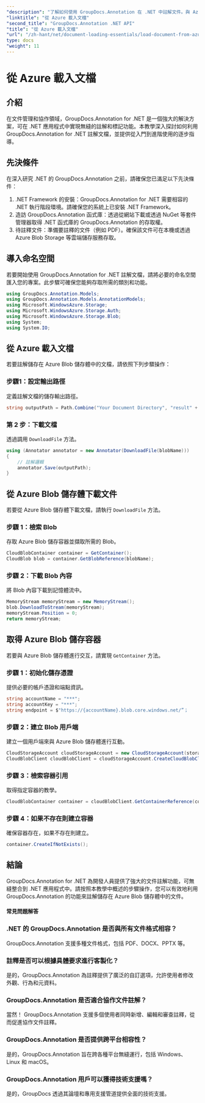 ```yaml
---
"description": "了解如何使用 GroupDocs.Annotation 在 .NET 中註解文件。與 Azure Blob 儲存體無縫整合的逐步教學。"
"linktitle": "從 Azure 載入文檔"
"second_title": "GroupDocs.Annotation .NET API"
"title": "從 Azure 載入文檔"
"url": "/zh-hant/net/document-loading-essentials/load-document-from-azure/"
type: docs
"weight": 11
---
```


# 從 Azure 載入文檔

## 介紹
在文件管理和協作領域，GroupDocs.Annotation for .NET 是一個強大的解決方案，可在 .NET 應用程式中實現無縫的註解和標記功能。本教學深入探討如何利用 GroupDocs.Annotation for .NET 註解文檔，並提供從入門到進階使用的逐步指導。
## 先決條件
在深入研究 .NET 的 GroupDocs.Annotation 之前，請確保您已滿足以下先決條件：
1. .NET Framework 的安裝：GroupDocs.Annotation for .NET 需要相容的 .NET 執行階段環境。請確保您的系統上已安裝 .NET Framework。
2. 造訪 GroupDocs.Annotation 函式庫：透過從網站下載或透過 NuGet 等套件管理器取得 .NET 函式庫的 GroupDocs.Annotation 的存取權。
3. 待註釋文件：準備要註釋的文件（例如 PDF）。確保該文件可在本機或透過 Azure Blob Storage 等雲端儲存服務存取。

## 導入命名空間
若要開始使用 GroupDocs.Annotation for .NET 註解文檔，請將必要的命名空間匯入您的專案。此步驟可確保您能夠存取所需的類別和功能。
```csharp
using GroupDocs.Annotation.Models;
using GroupDocs.Annotation.Models.AnnotationModels;
using Microsoft.WindowsAzure.Storage;
using Microsoft.WindowsAzure.Storage.Auth;
using Microsoft.WindowsAzure.Storage.Blob;
using System;
using System.IO;
```

## 從 Azure 載入文檔
若要註解儲存在 Azure Blob 儲存體中的文檔，請依照下列步驟操作：
### 步驟1：設定輸出路徑
定義註解文檔的儲存輸出路徑。
```csharp
string outputPath = Path.Combine("Your Document Directory", "result" + Path.GetExtension("input.pdf"));
```
### 第 2 步：下載文檔
透過調用 `DownloadFile` 方法。
```csharp
using (Annotator annotator = new Annotator(DownloadFile(blobName)))
{
    // 註解邏輯
    annotator.Save(outputPath);
}
```
## 從 Azure Blob 儲存體下載文件
若要從 Azure Blob 儲存體下載文檔，請執行 `DownloadFile` 方法。
### 步驟 1：檢索 Blob
存取 Azure Blob 儲存容器並擷取所需的 Blob。
```csharp
CloudBlobContainer container = GetContainer();
CloudBlob blob = container.GetBlobReference(blobName);
```
### 步驟 2：下載 Blob 內容
將 Blob 內容下載到記憶體流中。
```csharp
MemoryStream memoryStream = new MemoryStream();
blob.DownloadToStream(memoryStream);
memoryStream.Position = 0;
return memoryStream;
```
## 取得 Azure Blob 儲存容器
若要與 Azure Blob 儲存體進行交互，請實現 `GetContainer` 方法。
### 步驟 1：初始化儲存憑證
提供必要的帳戶憑證和端點資訊。
```csharp
string accountName = "***";
string accountKey = "***";
string endpoint = $"https://{accountName}.blob.core.windows.net/”；
```
### 步驟 2：建立 Blob 用戶端
建立一個用戶端來與 Azure Blob 儲存體進行互動。
```csharp
CloudStorageAccount cloudStorageAccount = new CloudStorageAccount(storageCredentials, new Uri(endpoint), null, null, null);
CloudBlobClient cloudBlobClient = cloudStorageAccount.CreateCloudBlobClient();
```
### 步驟 3：檢索容器引用
取得指定容器的教學。
```csharp
CloudBlobContainer container = cloudBlobClient.GetContainerReference(containerName);
```
### 步驟 4：如果不存在則建立容器
確保容器存在，如果不存在則建立。
```csharp
container.CreateIfNotExists();
```

## 結論
GroupDocs.Annotation for .NET 為開發人員提供了強大的文件註解功能，可無縫整合到 .NET 應用程式中。請按照本教學中概述的步驟操作，您可以有效地利用 GroupDocs.Annotation 的功能來註解儲存在 Azure Blob 儲存體中的文件。
#### 常見問題解答
### .NET 的 GroupDocs.Annotation 是否與所有文件格式相容？
GroupDocs.Annotation 支援多種文件格式，包括 PDF、DOCX、PPTX 等。
### 註釋是否可以根據具體要求進行客製化？
是的，GroupDocs.Annotation 為註釋提供了廣泛的自訂選項，允許使用者修改外觀、行為和元資料。
### GroupDocs.Annotation 是否適合協作文件註解？
當然！ GroupDocs.Annotation 支援多個使用者同時新增、編輯和審查註釋，從而促進協作文件註釋。
### GroupDocs.Annotation 是否提供跨平台相容性？
是的，GroupDocs.Annotation 旨在跨各種平台無縫運行，包括 Windows、Linux 和 macOS。
### GroupDocs.Annotation 用戶可以獲得技術支援嗎？
是的，GroupDocs 透過其論壇和專用支援管道提供全面的技術支援。
